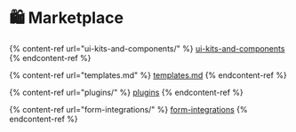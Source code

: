 # 🛍 Marketplace

{% content-ref url="ui-kits-and-components/" %}
[ui-kits-and-components](ui-kits-and-components/)
{% endcontent-ref %}

{% content-ref url="templates.md" %}
[templates.md](templates.md)
{% endcontent-ref %}

{% content-ref url="plugins/" %}
[plugins](plugins/)
{% endcontent-ref %}

{% content-ref url="form-integrations/" %}
[form-integrations](form-integrations/)
{% endcontent-ref %}
